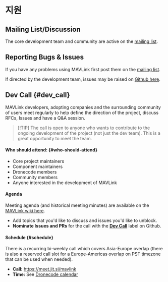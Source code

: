 # 지원

## Mailing List/Discussion

The core development team and community are active on the [mailing list](https://groups.google.com/forum/#!forum/mavlink).

## Reporting Bugs & Issues

If you have any problems using MAVLink first post them on the [mailing list](https://groups.google.com/forum/#!forum/mavlink).

If directed by the development team, issues may be raised on [Github here](https://github.com/mavlink/mavlink/issues).

## Dev Call {#dev_call}

MAVLink developers, adopting companies and the surrounding community of users meet regularly to help define the direction of the project, discuss RFCs, Issues and have a Q&A session.

> [!TIP] The call is open to anyone who wants to contribute to the ongoing development of the project (not just the dev team). This is a great opportunity to meet the team.

#### Who should attend: {#who-should-attend}

- Core project maintainers
- Component maintainers
- Dronecode members
- Community members
- Anyone interested in the development of MAVLink

#### Agenda

Meeting agenda (and historical meeting minutes) are available on the [MAVLink wiki here](https://github.com/mavlink/mavlink/wiki#weekly-meetingsagendas).

- Add topics that you'd like to discuss and issues you'd like to unblock.
- **Nominate Issues and PRs** for the call with the [**Dev Call**](https://github.com/mavlink/mavlink/labels/Dev%20Call) label on Github.

#### Schedule {#schedule}

There is a recurring bi-weekly call which covers Asia-Europe overlap (there is also a reserved call slot for a Europe-Americas overlap on PST timezone that can be used when needed).

- **Call:** <https://meet.jit.si/mavlink>
- **Time:** See [Dronecode calendar](https://www.dronecode.org/calendar/)